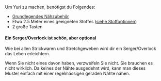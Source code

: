 Um Yuri zu machen, benötigst du Folgendes:

*   [Grundlegendes Nähzubehör](/docs/sewing/basic-sewing-supplies)
*   Etwa 2.5 Meter eines geeigneten Stoffes ([siehe Stoffoptionen](/docs/patterns/yuri/fabric))
*   2 große Tasten

<Note>

#### Ein Serger/Overlock ist schön, aber optional

Wie bei allen Strickwaren und Stretchgeweben wird dir ein Serger/Overlock das Leben erleichtern.

Wenn Sie nicht eines davon haben, verzweifeln Sie nicht. Sie brauchen es nicht wirklich.
Da keines der Nähte ausgedehnt wird, kann man dieses Muster einfach mit einer regelmässigen geraden Nähte nähen.

</Note>
